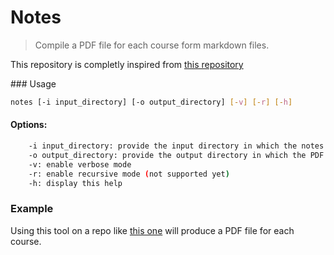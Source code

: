 # Notes

> Compile a PDF file for each course form markdown files.

This repository is completly inspired from [this repository](https://github.com/connermcd/notes)


### Usage

```bash
notes [-i input_directory] [-o output_directory] [-v] [-r] [-h]
```

#### Options:
```bash
    -i input_directory: provide the input directory in which the notes are
    -o output_directory: provide the output directory in which the PDF file will be compiled
    -v: enable verbose mode
    -r: enable recursive mode (not supported yet)
    -h: display this help
```

### Example

Using this tool on a repo like [this one](https://github.com/Derwaan/sinf) will produce a PDF file for each course.

